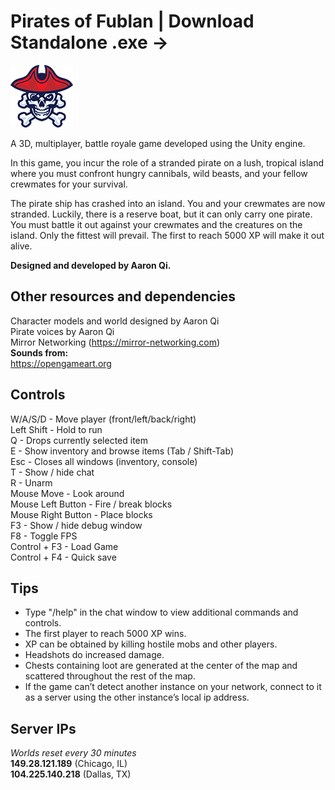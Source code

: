 # Pirates of Fublan | Download Standalone .exe →  
  
<img src="https://github.com/mikemaid/Pirates-of-Fublan/raw/main/Pirate.png" width="100" height="100"/>
  
A 3D, multiplayer, battle royale game developed using the Unity engine.  

In this game, you incur the role of a stranded pirate on a lush, tropical island where you must confront hungry cannibals, wild beasts, and your fellow crewmates for your survival.  
  
The pirate ship has crashed into an island. You and your crewmates are now stranded. Luckily, there is a reserve boat, but it can only carry one pirate. You must battle it out against your crewmates and the creatures on the island. Only the fittest will prevail. The first to reach 5000 XP will make it out alive.  
  
**Designed and developed by Aaron Qi.**  
  
## Other resources and dependencies  
Character models and world designed by Aaron Qi  
Pirate voices by Aaron Qi  
Mirror Networking (https://mirror-networking.com)  
**Sounds from:**  
https://opengameart.org  
  
## Controls  
W/A/S/D - Move player (front/left/back/right)  
Left Shift - Hold to run  
Q - Drops currently selected item  
E - Show inventory and browse items (Tab / Shift-Tab)  
Esc - Closes all windows (inventory, console)  
T - Show / hide chat  
R - Unarm  
Mouse Move - Look around  
Mouse Left Button - Fire / break blocks  
Mouse Right Button - Place blocks  
F3 - Show / hide debug window  
F8 - Toggle FPS  
Control + F3 - Load Game  
Control + F4 - Quick save  
  
## Tips  
- Type "/help" in the chat window to view additional commands and controls.  
- The first player to reach 5000 XP wins.  
- XP can be obtained by killing hostile mobs and other players.  
- Headshots do increased damage.  
- Chests containing loot are generated at the center of the map and scattered throughout the rest of the map.  
- If the game can’t detect another instance on your network, connect to it as a server using the other instance’s local ip address.  
  
## Server IPs  
*Worlds reset every 30 minutes*  
**149.28.121.189** (Chicago, IL)  
**104.225.140.218** (Dallas, TX)
